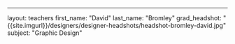 ---
layout: teachers
first_name: "David"
last_name: "Bromley"
grad_headshot: "{{site.imgurl}}/designers/designer-headshots/headshot-bromley-david.jpg"
subject: "Graphic Design"
